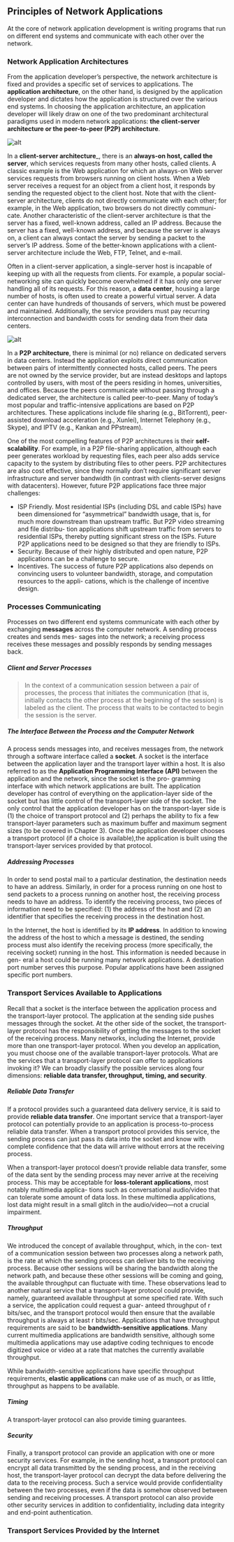 ## Principles of Network Applications
At the core of network application development is writing programs that run on different end systems and communicate with each other over the network. 

### Network Application Architectures
From the application developer’s perspective, the network architecture is fixed and provides a specific set of services to applications. The __application architecture__, on the other hand, is designed by the application developer and dictates how the application is structured over the various end systems. In choosing the application architecture, an application developer will likely draw on one of the two predominant architectural paradigms used in modern network applications: __the client-server architecture or the peer-to-peer (P2P) architecture__.

![alt](http://weblogs.foxite.com/photos/1000.257.6938.cs003.jpg)

In a __client-server architecture___, there is an __always-on host, called the server__, which services requests from many other hosts, called clients. A classic example is the Web application for which an always-on Web server services requests from browsers running on client hosts. When a Web server receives a request for an object from a client host, it responds by sending the requested object to the client host. Note that with the client-server architecture, clients do not directly communicate with each other; for example, in the Web application, two browsers do not directly communi- cate. Another characteristic of the client-server architecture is that the server has a fixed, well-known address, called an IP address. Because the server has a fixed, well-known address, and because the server is always on, a client can always contact the server by sending a packet to the server’s IP address. Some of the better-known applications with a client-server architecture include the Web, FTP, Telnet, and e-mail.

Often in a client-server application, a single-server host is incapable of keeping up with all the requests from clients. For example, a popular social-networking site can quickly become overwhelmed if it has only one server handling all of its requests. For this reason, a __data center__, housing a large number of hosts, is often used to create a powerful virtual server. A data center can have hundreds of thousands of servers, which must be powered and maintained. Additionally, the service providers must pay recurring interconnection and bandwidth costs for sending data from their data centers.

![alt](http://www.networkinginfoblog.com/contentsimages/Client-server%20architecture.JPG)

In a __P2P architecture__, there is minimal (or no) reliance on dedicated servers in data centers. Instead the application exploits direct communication between pairs of intermittently connected hosts, called peers. The peers are not owned by the service provider, but are instead desktops and laptops controlled by users, with most of the peers residing in homes, universities, and offices. Because the peers communicate without passing through a dedicated server, the architecture is called peer-to-peer. Many of today’s most popular and traffic-intensive applications are based on P2P architectures. These applications include file sharing (e.g., BitTorrent), peer-assisted download acceleration (e.g., Xunlei), Internet Telephony (e.g., Skype), and IPTV (e.g., Kankan and PPstream). 

One of the most compelling features of P2P architectures is their __self-scalability__. For example, in a P2P file-sharing application, although each peer generates workload by requesting files, each peer also adds service capacity to the system by distributing files to other peers. P2P architectures are also cost effective, since they normally don’t require significant server infrastructure and server bandwidth (in contrast with clients-server designs with datacenters). However, future P2P applications face three major challenges:

* ISP Friendly. Most residential ISPs (including DSL and cable ISPs) have been dimensioned for “asymmetrical” bandwidth usage, that is, for much more downstream than upstream traffic. But P2P video streaming and file distribu- tion applications shift upstream traffic from servers to residential ISPs, thereby putting significant stress on the ISPs. Future P2P applications need to be designed so that they are friendly to ISPs.
* Security. Because of their highly distributed and open nature, P2P applications can be a challenge to secure.
* Incentives. The success of future P2P applications also depends on convincing users to volunteer bandwidth, storage, and computation resources to the appli- cations, which is the challenge of incentive design.

### Processes Communicating
Processes on two different end systems communicate with each other by exchanging __messages__ across the computer network. A sending process creates and sends mes- sages into the network; a receiving process receives these messages and possibly responds by sending messages back. 

##### Client and Server Processes
>  In the context of a communication session between a pair of processes, the process that initiates the communication (that is, initially contacts the other process at the beginning of the session) is labeled as the client. The process that waits to be contacted to begin the session is the server.

##### The Interface Between the Process and the Computer Network
A process sends messages into, and receives messages from, the network through a software interface called a __socket__. A socket is the interface between the application layer and the transport layer within a host. It is also referred to as the __Application Programming Interface (API)__ between the application and the network, since the socket is the pro- gramming interface with which network applications are built. The application developer has control of everything on the application-layer side of the socket but has little control of the transport-layer side of the socket.  The only control that the application developer has on the transport-layer side is (1) the choice of transport protocol and (2) perhaps the ability to fix a few transport-layer parameters such as maximum buffer and maximum segment sizes (to be covered in Chapter 3). Once the application developer chooses a transport protocol (if a choice is available),the application is built using the transport-layer services provided by that protocol.

##### Addressing Processes
In order to send postal mail to a particular destination, the destination needs to have an address. Similarly, in order for a process running on one host to send packets to a process running on another host, the receiving process needs to have an address. To identify the receiving process, two pieces of information need to be specified: (1) the address of the host and (2) an identifier that specifies the receiving process in the destination host.

In the Internet, the host is identified by its __IP address__. In addition to knowing the address of the host to which a message is destined, the sending process must also identify the receiving process (more specifically, the receiving socket) running in the host. This information is needed because in gen- eral a host could be running many network applications. A destination port number serves this purpose. Popular applications have been assigned specific port numbers.

### Transport Services Available to Applications
Recall that a socket is the interface between the application process and the transport-layer protocol. The application at the sending side pushes messages through the socket. At the other side of the socket, the transport-layer protocol has the responsibility of getting the messages to the socket of the receiving process. Many networks, including the Internet, provide more than one transport-layer protocol. When you develop an application, you must choose one of the available transport-layer protocols. What are the services that a transport-layer protocol can offer to applications invoking it? We can broadly classify the possible services along four dimensions: __reliable data transfer, throughput, timing, and security__.

##### Reliable Data Transfer
If a protocol provides such a guaranteed data delivery service, it is said to provide __reliable data transfer__. One important service that a transport-layer protocol can potentially provide to an application is process-to-process reliable data transfer. When a transport protocol provides this service, the sending process can just pass its data into the socket and know with complete confidence that the data will arrive without errors at the receiving process.

When a transport-layer protocol doesn’t provide reliable data transfer, some of the data sent by the sending process may never arrive at the receiving process. This may be acceptable for __loss-tolerant applications__, most notably multimedia applica- tions such as conversational audio/video that can tolerate some amount of data loss. In these multimedia applications, lost data might result in a small glitch in the audio/video—not a crucial impairment.

##### Throughput
We introduced the concept of available throughput, which, in the con- text of a communication session between two processes along a network path, is the rate at which the sending process can deliver bits to the receiving process. Because other sessions will be sharing the bandwidth along the network path, and because these other sessions will be coming and going, the available throughput can fluctuate with time. These observations lead to another natural service that a transport-layer protocol could provide, namely, guaranteed available throughput at some specified rate. With such a service, the application could request a guar- anteed throughput of r bits/sec, and the transport protocol would then ensure that the available throughput is always at least r bits/sec. Applications that have throughput requirements are said to be __bandwidth-sensitive applications__. Many current multimedia applications are bandwidth sensitive, although some multimedia applications may use adaptive coding techniques to encode digitized voice or video at a rate that matches the currently available throughput.

While bandwidth-sensitive applications have specific throughput requirements, __elastic applications__ can make use of as much, or as little, throughput as happens to be available. 

##### Timing
A transport-layer protocol can also provide timing guarantees. 

##### Security
Finally, a transport protocol can provide an application with one or more security services. For example, in the sending host, a transport protocol can encrypt all data transmitted by the sending process, and in the receiving host, the transport-layer protocol can decrypt the data before delivering the data to the receiving process. Such a service would provide confidentiality between the two processes, even if the data is somehow observed between sending and receiving processes. A transport protocol can also provide other security services in addition to confidentiality, including data integrity and end-point authentication.

### Transport Services Provided by the Internet
